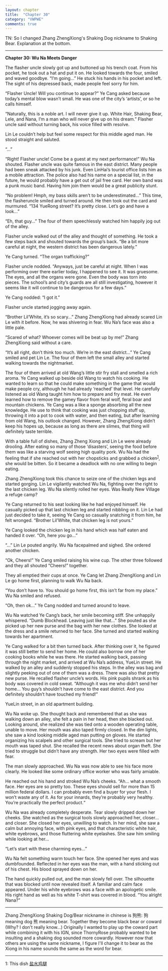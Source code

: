 ```yaml
---
layout: chapter
title:  "Chapter 30"
category: "VWPWE"
comments: true
---
```


TN: So I changed Zhang ZhengXiong's Shaking Dog nickname to Shaking Bear. Explanation at the bottom.

---

**Chapter 30: Wu Na Meets Danger**
 
The flasher uncle slowly got up and buttoned up his trench coat. From his pocket, he took out a hat and put it on. He looked towards the four, smiled and waved goodbye. “I’m going…” He stuck his hands in his pocket and left. The sight of his depressed back, made people feel sorry for him.
 
“Flasher Uncle! Will you continue to appear?” Ye Cang asked because today’s mental blow wasn’t small. He was one of the city’s ‘artists’, or so he calls himself.
 
“Naturally, this is a noble art. I will never give it up. White Hair, Shaking Bear, Lele, and Nana, I’m a man who will never give up on his dream.” Flasher uncle said without turning back, his voice filled with resolve.
 
Lin Le couldn’t help but feel some respect for this middle aged man. He stood straight and saluted. 
 
“...”
 
“Right! Flasher uncle! Come be a guest at my next performance!” Wu Na shouted. Flasher uncle was quite famous in the east district. Many people had been sneak attacked by his junk. Even LinHai’s tourist office lists him as a mobile attraction. The police also had his name on a special list, in the future, he would probably have a get out of jail free card. Her own band was a punk music band. Having him join them would be a great publicity stunt.
 
“No problem! Hmph, my bass skills aren’t to be underestimated…” This time, the flasheruncle smiled and turned around. He then took out the card and murmured. “134 YueRong street? It’s pretty close. Let’s go and have a look…”
 
“Eh, that guy…” The four of them speechlessly watched him happily jog out of the alley.
 
Flasher uncle walked out of the alley and thought of something. He took a few steps back and shouted towards the group’s back. “Be a bit more careful at night, the western district has been dangerous lately.”
 
Ye Cang turned. “The organ trafficking?”
 
Flasher uncle nodded. “Anyways, just be careful at night. When I was performing over there earlier today, I happened to see it. It was gruesome. The eyes, and all the organs were gone. Even the body was torn into pieces. The school’s and city’s guards are all still investigating, however it seems like it will continue to be dangerous for a few days.”
 
Ye Cang nodded: “I got it.”
 
Flasher uncle started jogging away again.
 
“Brother Lil’White, it’s so scary…” Zhang ZhengXiong had already scared Lin Le with it before. Now, he was shivering in fear. Wu Na’s face was also a little pale.
 
“Scared of what? Whoever comes will be beat up by me!” Zhang ZhengXiong said without a care.
 
“It’s all right, don’t think too much. We’re in the east district…” Ye Cang smiled and pet Lin Le. The four of them left the small alley and started walking towards the nightmarket. 
 
The four of them arrived at old Wang’s little stir fry stall and smelled a rich aroma. Ye Cang walked up beside old Wang to watch his cooking. He wanted to learn so that he could make something in the game that would make people cry, although he had already ‘reached’ that level. He carefully listened as old Wang taught him how to prepare and fry meat. He even learned how to remove the gamey flavor from feral wolf, feral boar and mountain chickens. Ye Cang was a like a sponge absorbing all the new knowledge. He use to think that cooking was just chopping stuff up, throwing it into a pot to cook with water, and then eating, but after learning from old Wang, his outlook changed. However, Zhang ZhengXiong didn’t keep his hopes up, because as long as there are slimes, that thing will definitely taste terrible.
 
With a table full of dishes, Zhang Zheng Xiong and Lin Le were already drooling. After eating so many of those ‘disasters’, seeing the food before them was like a starving wolf seeing high quality pork. Wu Na had the feeling that if she reached out with her chopsticks and grabbed a chicken<sup>[1](#footnote1)</sup>, she would be bitten. So it became a deadlock with no one willing to begin eating.
 
Zhang ZhengXiong took this chance to seize one of the chicken legs and started gorging. Lin Le vigilantly watched Wu Na, fighting over the right to the last chicken leg. Wu Na silently rolled her eyes. Was Really New Village a refuge camp?
 
Ye Cang returned to his seat looking like he had enjoyed himself. He casually picked up that last chicken leg and started nibbling on it. Lin Le had just decided to take it, seeing Ye Cang so casually snatching it from him, he felt wronged. “Brother Lil’White, that chicken leg is not yours.”
 
Ye Cang looked the chicken leg in his hand which was half eaten and handed it over. “Oh, here you go...”
 
“...” Lin Le pouted angrily. Wu Na facepalmed and sighed. She ordered another chicken.
 
“Ok, Cheers!” Ye Cang smiled raising his wine cup. The other three followed and they all shouted “Cheers!” together.
 
They all emptied their cups at once. Ye Cang let Zhang ZhengXiong and Lin Le go home first, planning to walk Wu Na back. 
 
“You don’t have to. You should go home first, this isn’t far from my place.” Wu Na smiled and refused.
 
“Oh, then ok…” Ye Cang nodded and turned around to leave.
 
Wu Na watched Ye Cang’s back, her smile becoming stiff. She unhappily whispered. “Dumb Blockhead. Leaving just like that...” She pouted as she picked up her new purse and the bag with her new clothes. She looked at the dress and a smile returned to her face. She turned and started walking towards her apartment.
 
Ye Cang walked for a bit then turned back. After thinking over it, he figured it was still better to send her home. He could also borrow one of her cooking books while he was there. He started walking back, passing through the night market, and arrived at Wu Na’s address, YueLin street. He walked by an alley and suddenly stopped his steps. In the alley was bag and slightly peeking out of one of them was a dress. There was also that pretty new purse. He recalled flasher uncle’s words. His pink pupils shrank as his body was covered in cold sweat. “Although it was me who didn’t send her home… You guy’s shouldn’t have come to the east district. And you definitely shouldn’t have touched my friend!”
 
YueLin street, in an old apartment building.
 
Wu Na woke up. She thought back and remembered that as she was walking down an alley, she felt a pain in her head, then she blacked out. Looking around, she realized she was tied onto a wooden operating table, unable to move. Her mouth was also taped firmly closed. In the dim lights, she saw a kind looking middle aged man putting on gloves. He started organizing his scalpels and other surgical tools. She tried to scream but her mouth was taped shut. She recalled the recent news about organ theft. She tried to struggle but didn’t have any strength. Her two eyes were filled with fear.
 
The man slowly approached. Wu Na was now able to see his face more clearly. He looked like some ordinary office worker who was fairly amiable.  
 
He reached out his hand and stroked Wu Na’s cheeks. “Ah... what a smooth face. Her eyes are so pretty too. These eyes should sell for more than 15 million federal dollars. I can probably even find a buyer for your flesh. I won’t waste any of it. As for your innards, they’re probably very healthy. You’re practically the perfect product.“
 
Wu Na was already completely desperate. Tear slowly dripped down her cheeks. She watched as the surgical tools slowly approached her, closer… and closer. She closed her eyes, unwilling to watch. In her mind, she saw a calm but annoying face, with pink eyes, and that characteristic white hair, white eyebrows, and those fluttering white eyelashes. She saw him smiling while looking at her...
 
“Let’s start with these charming eyes…”
 
Wu Na felt something warm touch her face. She opened her eyes and was dumbfounded. Reflected in her eyes was the man, with a hand sticking out of his chest. His blood sprayed down on her.
 
The hand quickly pulled out, and the man slowly fell over. The silhouette that was blocked until now revealed itself. A familiar and calm face appeared. Under his white eyebrows was a face with an apologetic smile. His right hand as well as his white T-shirt was covered in blood. “You alright Nana?”

---

Zhang ZhengXiong Shaking Dog/Bear nickname in chinese is 狗熊: 狗 meaning dog 熊 meaning bear. Together they become black bear or coward (Why? I don't really know...) Originally I wanted to play up the coward part while combining it with his IGN, since ThornyRose probably wanted to be insulting and a shaking dog sounded more cowardly. However now that others are using the same nickname, I figure I'll change it to bear as the Xiong in his name sounds the same as the word for bear.

---

<a name="footnote1">1</a>: This dish <a href="https://www.google.ca/search?q=%E7%9B%90%E6%B0%B4%E9%B8%A1%E8%85%BF&source=lnms&tbm=isch&sa=X&ved=0ahUKEwi5lbS8kJjUAhVB9YMKHWydBeQQ_AUICigB&biw=840&bih=867">盐水鸡腿</a>
